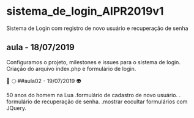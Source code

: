 # sistema_de_login_AIPR2019v1
Sistema de Login com registro de novo usuário e recuperação de senha 

## aula - 18/07/2019
Configuramos o projeto, milestones e issues para o sistema de login.
Criação do arquivo  index.php e formulário de login.

:rocket: :full_moon: ##aula02 - 19/07/2019 :alien:

50 anos do homem na Lua
.formulário de cadastro de novo usuário.
. formulário de recuperação de senha.
.mostrar eocultar formulários com JQuery.
